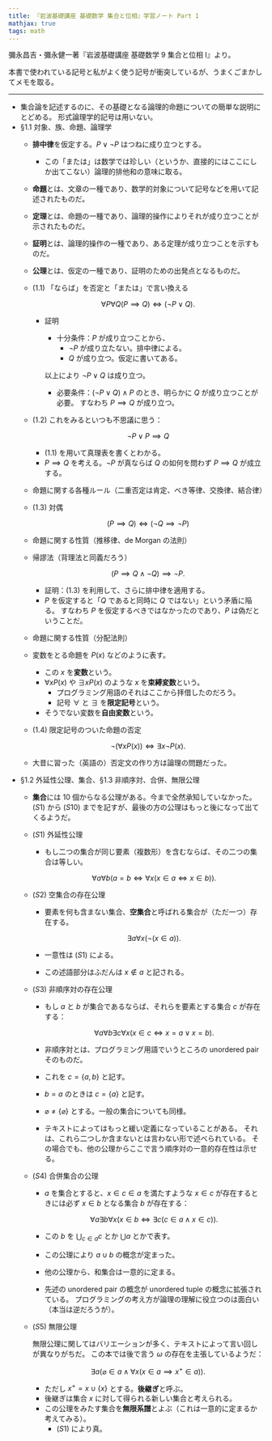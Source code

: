 ```yaml
---
title: 『岩波基礎講座 基礎数学 集合と位相』学習ノート Part 1
mathjax: true
tags: math
---
```


彌永昌吉・彌永健一著『岩波基礎講座 基礎数学 9 集合と位相 I』より。

本書で使われている記号と私がよく使う記号が衝突しているが、うまくごまかしてメモを取る。

----

* 集合論を記述するのに、その基礎となる論理的命題についての簡単な説明にとどめる。
  形式論理学的記号は用いない。
* §1.1 対象、族、命題、論理学
  * **排中律**を仮定する。$P \lor \lnot P$ はつねに成り立つとする。
    * この「または」は数学では珍しい（というか、直接的にはここにしか出てこない）論理的排他和の意味に取る。
  * **命題**とは、文章の一種であり、数学的対象について記号などを用いて記述されたものだ。
  * **定理**とは、命題の一種であり、論理的操作によりそれが成り立つことが示されたものだ。
  * **証明**とは、論理的操作の一種であり、ある定理が成り立つことを示すものだ。
  * **公理**とは、仮定の一種であり、証明のための出発点となるものだ。
  * (1.1) 「ならば」を否定と「または」で言い換える

    $$
    \forall P \forall Q (P \implies Q) \iff (\lnot P \lor Q).
    $$

    * 証明
      * 十分条件：$P$ が成り立つことから、
        * $\lnot P$ が成り立たない。排中律による。
        * $Q$ が成り立つ。仮定に書いてある。

      以上により $\lnot P \lor Q$ は成り立つ。
      * 必要条件：$(\lnot P \lor Q) \land P$ のとき、明らかに $Q$ が成り立つことが必要。
        すなわち $P \implies Q$ が成り立つ。
  * (1.2) これをみるといつも不思議に思う：

    $$
    \lnot P \lor P \implies Q
    $$

    * (1.1) を用いて真理表を書くとわかる。
    * $P \implies Q$ を考える。$\lnot P$ が真ならば $Q$ の如何を問わず $P \implies Q$ が成立する。
  * 命題に関する各種ルール（二重否定は肯定、べき等律、交換律、結合律）
  * (1.3) 対偶

    $$
    (P \implies Q) \iff (\lnot Q \implies \lnot P)
    $$

  * 命題に関する性質（推移律、de Morgan の法則）
  * 帰謬法（背理法と同義だろう）

    $$
    (P \implies Q \land \lnot Q) \implies \lnot P.
    $$

    * 証明：(1.3) を利用して、さらに排中律を適用する。
    * $P$ を仮定すると「$Q$ であると同時に $Q$ ではない」という矛盾に陥る。
      すなわち $P$ を仮定するべきではなかったのであり、$P$ は偽だということだ。
  * 命題に関する性質（分配法則）
  * 変数をとる命題を $P(x)$ などのように表す。
    * この $x$ を**変数**という。
    * $\forall x P(x)$ や $\exists x P(x)$ のような $x$ を**束縛変数**という。
      * プログラミング用語のそれはここから拝借したのだろう。
      * 記号 $\forall$ と $\exists$ を**限定記号**という。
    * そうでない変数を**自由変数**という。
  * (1.4) 限定記号のついた命題の否定

    $$
    \lnot(\forall x P(x)) \iff \exists x \lnot P(x).
    $$

  * 大昔に習った（英語の）否定文の作り方は論理の問題だった。
* §1.2 外延性公理、集合、§1.3 非順序対、合併、無限公理
  * **集合**には 10 個からなる公理がある。今まで全然承知していなかった。
    $(S1)$ から $(S10)$ までを記すが、最後の方の公理はもっと後になって出てくるようだ。

  * $(S1)$ 外延性公理
    * もし二つの集合が同じ要素（複数形）を含むならば、その二つの集合は等しい。

      $$
      \tag*{$(S1)$}
      \forall a \forall b (a = b \iff \forall x (x \in a \iff x \in b)).
      $$

  * $(S2)$ 空集合の存在公理
    * 要素を何も含まない集合、**空集合**と呼ばれる集合が（ただ一つ）存在する。

      $$
      \tag*{$(S2)$}
      \exists a \forall x (\lnot (x \in a)).
      $$

    * 一意性は $(S1)$ による。
    * この述語部分はふだんは $x \notin a$ と記される。

  * $(S3)$ 非順序対の存在公理
    * もし $a$ と $b$ が集合であるならば、それらを要素とする集合 $c$ が存在する：

      $$
      \tag*{$(S3)$}
      \forall a \forall b \exists c \forall x (x \in c \iff x = a \lor x = b).
      $$

    * 非順序対とは、プログラミング用語でいうところの unordered pair そのものだ。
    * これを $c = \lbrace a, b\rbrace$ と記す。
    * $b = a$ のときは $c = \lbrace a\rbrace$ と記す。
    * $\varnothing \ne \lbrace\varnothing\rbrace$ とする。一般の集合についても同様。
    * テキストによってはもっと緩い定義になっていることがある。
      それは、これら二つしか含まないとは言わない形で述べられている。
      その場合でも、他の公理からここで言う順序対の一意的存在性は示せる。

  * $(S4)$ 合併集合の公理
    * $a$ を集合とすると、$x \in c \in a$ を満たすような $x \in c$ が存在するときには必ず
      $x \in b$ となる集合 $b$ が存在する：

      $$
      \tag*{$(S4)$}
      \forall a \exists b \forall x (x \in b \iff \exists c (c \in a \land x \in c)).
      $$

    * この $b$ を $\displaystyle \bigcup_{c \in a}c$ とか $\displaystyle \bigcup a$ とかで表す。
    * この公理により $a \cup b$ の概念が定まった。
    * 他の公理から、和集合は一意的に定まる。
    * 先述の unordered pair の概念が unordered tuple の概念に拡張されている。
      プログラミングの考え方が論理の理解に役立つのは面白い（本当は逆だろうが）。

  * $(S5)$ 無限公理

    無限公理に関してはバリエーションが多く、テキストによって言い回しが異なりがちだ。
    この本では後で言う $\omega$ の存在を主張しているようだ：

      $$
      \tag*{$(S5)$}
      \exists a (\varnothing \in a \land \forall x (x \in a \implies x^+ \in a)).
      $$

    * ただし $x^+ = x \cup \lbrace x\rbrace$ とする。**後継ぎ**と呼ぶ。
    * 後継ぎは集合 $x$ に対して得られる新しい集合と考えられる。
    * この公理をみたす集合を**無限系譜**とよぶ（これは一意的に定まるか考えてみる）。
      * $(S1)$ により真。
